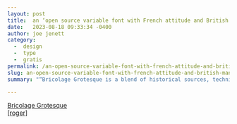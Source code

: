 ```yaml
---
layout: post
title:  an ‘open source variable font with French attitude and British mannerisms’
date:   2023-08-18 09:33:34 -0400
author: joe jenett
category:
  -  design
  -  type
  -  gratis
permalink: /an-open-source-variable-font-with-french-attitude-and-british-mannerisms/
slug: an-open-source-variable-font-with-french-attitude-and-british-mannerisms
summary: "“Bricolage Grotesque is a blend of historical sources, technical decisions and personal feelings.”"

---
```

<a title="Bricolage Grotesque — Free &amp; Open Source Variable Font" href="https://ateliertriay.github.io/bricolage/">Bricolage Grotesque</a><br>[<a href="https://pinboard.in/u:roger">roger</a>]

<a style="display:none;" href="https://brid.gy/publish/mastodon"><small>(cross-posted to mastodon)</small></a>